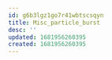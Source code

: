 ```yaml
---
id: g6b3lgz1go7r41wbtscsqyn
title: Misc_particle_burst
desc: ''
updated: 1681956260395
created: 1681956260395
---
```

